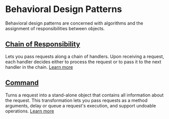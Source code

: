 # Behavioral Design Patterns

Behavioral design patterns are concerned with algorithms and the assignment of responsibilities between objects.

## [Chain of Responsibility](./ChainOfResponsibility/README.md)

Lets you pass requests along a chain of handlers. Upon receiving a request, each handler decides either to process 
the request or to pass it to the next handler in the chain. [Learn more](./ChainOfResponsibility/README.md)

## [Command](./Command/README.md)

Turns a request into a stand-alone object that contains all information about the request. This transformation lets you pass requests as a method arguments, delay or queue a request's execution, and support undoable operations. [Learn more](./Command/README.md)